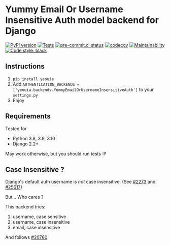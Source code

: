 # Yummy Email Or Username Insensitive Auth model backend for Django

[![PyPI version](https://badge.fury.io/py/yeouia.svg)](https://pypi.org/project/yeouia)
[![Tests](https://github.com/nim65s/django-YummyEmailOrUsernameInsensitiveAuth/actions/workflows/test.yml/badge.svg)](https://github.com/nim65s/django-YummyEmailOrUsernameInsensitiveAuth/actions/workflows/test.yml)
[![pre-commit.ci status](https://results.pre-commit.ci/badge/github/nim65s/django-YummyEmailOrUsernameInsensitiveAuth/master.svg)](https://results.pre-commit.ci/latest/github/nim65s/django-YummyEmailOrUsernameInsensitiveAuth/master)
[![codecov](https://codecov.io/gh/nim65s/django-YummyEmailOrUsernameInsensitiveAuth/branch/master/graph/badge.svg?token=APCEYTJRV3)](https://codecov.io/gh/nim65s/django-YummyEmailOrUsernameInsensitiveAuth)
[![Maintainability](https://api.codeclimate.com/v1/badges/6737a84239590ddc0d1e/maintainability)](https://codeclimate.com/github/nim65s/django-YummyEmailOrUsernameInsensitiveAuth/maintainability)
[![Code style: black](https://img.shields.io/badge/code%20style-black-000000.svg)](https://github.com/psf/black)

## Instructions

1. `pip install yeouia`
2. Add `AUTHENTICATION_BACKENDS = ['yeouia.backends.YummyEmailOrUsernameInsensitiveAuth']` to your `settings.py`
3. Enjoy

## Requirements

Tested for

* Python 3.8, 3.9, 3.10
* Django 2.2+

May work otherwise, but you should run tests :P

## Case Insensitive ?

Django's default auth username is *not* case insensitive.
(See [#2273](https://code.djangoproject.com/ticket/2273) and [#25617](https://code.djangoproject.com/ticket/25617))

But… Who cares ?

This backend tries:

1. username, case sensitive
2. username, case insensitive
3. email, case insensitive

And follows [#20760](https://code.djangoproject.com/ticket/20760).
